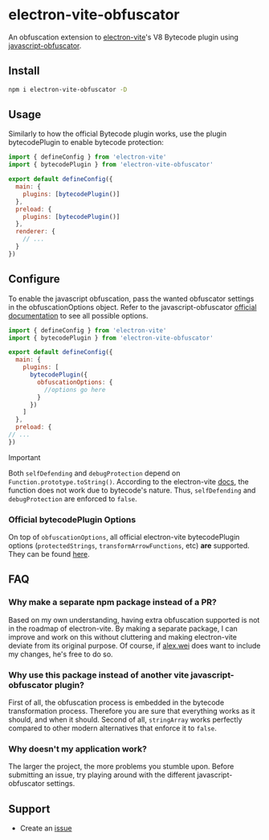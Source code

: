 # electron-vite-obfuscator
An obfuscation extension to [electron-vite](https://github.com/alex8088/electron-vite)'s V8 Bytecode plugin  using [javascript-obfuscator](https://github.com/javascript-obfuscator/javascript-obfuscator).

## Install

```sh
npm i electron-vite-obfuscator -D
```

## Usage

Similarly to how the official Bytecode plugin works, use the plugin bytecodePlugin to enable bytecode protection:

```js
import { defineConfig } from 'electron-vite'
import { bytecodePlugin } from 'electron-vite-obfuscator'

export default defineConfig({
  main: {
    plugins: [bytecodePlugin()]
  },
  preload: {
    plugins: [bytecodePlugin()]
  },
  renderer: {
    // ...
  }
})
```

## Configure

To enable the javascript obfuscation, pass the wanted obfuscator settings in the obfuscationOptions object. Refer to the javascript-obfuscator [official documentation](https://github.com/javascript-obfuscator/javascript-obfuscator?tab=readme-ov-file#javascript-obfuscator-options) to see all possible options. 

```js
import { defineConfig } from 'electron-vite'
import { bytecodePlugin } from 'electron-vite-obfuscator'

export default defineConfig({
  main: {
    plugins: [
      bytecodePlugin({ 
        obfuscationOptions: { 
          //options go here 
        }
      })
    ]
  },
  preload: {
// ...
})
```

> [!IMPORTANT]  
> Both `selfDefending` and `debugProtection` depend on `Function.prototype.toString()`. According to the electron-vite [docs](https://electron-vite.org/guide/source-code-protection#impact-on-code-organization-and-writing), the function does not work due to bytecode's nature. Thus, `selfDefending` and `debugProtection` are enforced to `false`.

### Official bytecodePlugin Options

On top of `obfuscationOptions`, all official electron-vite bytecodePlugin options (`protectedStrings`, `transformArrowFunctions`, etc) **are** supported. They can be found [here](https://electron-vite.org/guide/source-code-protection#bytecodeplugin-options).

## FAQ

### Why make a separate npm package instead of a PR?

Based on my own understanding, having extra obfuscation supported is not in the roadmap of electron-vite. By making a separate package, I can improve and work on this without cluttering and making electron-vite deviate from its original purpose. Of course, if [alex.wei](https://github.com/alex8088) does want to include my changes, he's free to do so.

### Why use this package instead of another vite javascript-obfuscator plugin?

First of all, the obfuscation process is embedded in the bytecode transformation process. Therefore you are sure that everything works as it should, and when it should. Second of all, `stringArray` works perfectly compared to other modern alternatives that enforce it to `false`.

### Why doesn't my application work?

The larger the project, the more problems you stumble upon. Before submitting an issue, try playing around with the different javascript-obfuscator settings. 

## Support

- Create an [issue](https://github.com/therealartti/electron-vite-obfuscator/issues)